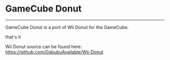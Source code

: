 # GameCube Donut
------

GameCube Donut is a port of Wii Donut for the GameCube.

that's it

Wii Donut source can be found here: https://github.com/GabubuAvailable/Wii-Donut
